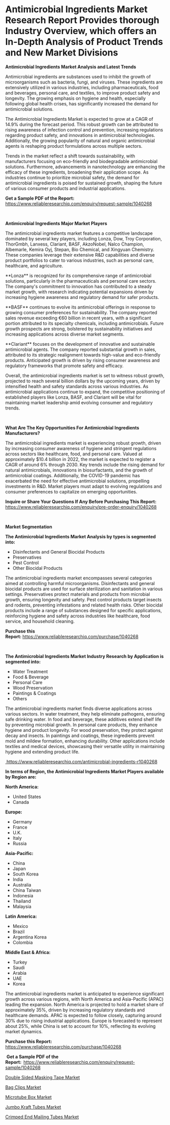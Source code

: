 <p><h1>Antimicrobial Ingredients Market Research Report Provides thorough Industry Overview, which offers an In-Depth Analysis of Product Trends and New Market Divisions</h1></p><p><strong>Antimicrobial Ingredients Market Analysis and Latest Trends</strong></p>
<p><p>Antimicrobial ingredients are substances used to inhibit the growth of microorganisms such as bacteria, fungi, and viruses. These ingredients are extensively utilized in various industries, including pharmaceuticals, food and beverages, personal care, and textiles, to improve product safety and longevity. The growing emphasis on hygiene and health, especially following global health crises, has significantly increased the demand for antimicrobial solutions.</p><p>The Antimicrobial Ingredients Market is expected to grow at a CAGR of 14.9% during the forecast period. This robust growth can be attributed to rising awareness of infection control and prevention, increasing regulations regarding product safety, and innovations in antimicrobial technologies. Additionally, the growing popularity of natural and organic antimicrobial agents is reshaping product formulations across multiple sectors. </p><p>Trends in the market reflect a shift towards sustainability, with manufacturers focusing on eco-friendly and biodegradable antimicrobial solutions. Furthermore, advancements in nanotechnology are enhancing the efficacy of these ingredients, broadening their application scope. As industries continue to prioritize microbial safety, the demand for antimicrobial ingredients is poised for sustained growth, shaping the future of various consumer products and industrial applications.</p></p>
<p><strong>Get a Sample PDF of the Report:&nbsp;</strong> <a href="https://www.reliableresearchiq.com/enquiry/request-sample/1040268?utm_campaign=104&utm_medium=2&utm_source=Github&utm_content=ia&utm_term=02042025&utm_id=antimicrobial-ingredients">https://www.reliableresearchiq.com/enquiry/request-sample/1040268</a></p>
<p>&nbsp;</p>
<p><strong>Antimicrobial Ingredients Major Market Players</strong></p>
<p><p>The antimicrobial ingredients market features a competitive landscape dominated by several key players, including Lonza, Dow, Troy Corporation, ThorGmbh, Lanxess, Clariant, BASF, AkzoNobel, Nalco Champion, Albemarle, Kemira Oyj, Stepan, Bio Chemical, and Xingyuan Chemistry. These companies leverage their extensive R&D capabilities and diverse product portfolios to cater to various industries, such as personal care, healthcare, and agriculture.</p><p>**Lonza** is recognized for its comprehensive range of antimicrobial solutions, particularly in the pharmaceuticals and personal care sectors. The company's commitment to innovation has contributed to a steady market growth, with research indicating potential expansions driven by increasing hygiene awareness and regulatory demand for safer products.</p><p>**BASF** continues to evolve its antimicrobial offerings in response to growing consumer preferences for sustainability. The company reported sales revenue exceeding €60 billion in recent years, with a significant portion attributed to its specialty chemicals, including antimicrobials. Future growth prospects are strong, bolstered by sustainability initiatives and increasing applications across diverse market segments.</p><p>**Clariant** focuses on the development of innovative and sustainable antimicrobial agents. The company reported substantial growth in sales, attributed to its strategic realignment towards high-value and eco-friendly products. Anticipated growth is driven by rising consumer awareness and regulatory frameworks that promote safety and efficacy.</p><p>Overall, the antimicrobial ingredients market is set to witness robust growth, projected to reach several billion dollars by the upcoming years, driven by intensified health and safety standards across various industries. As antimicrobial applications continue to expand, the competitive positioning of established players like Lonza, BASF, and Clariant will be vital for maintaining market leadership amid evolving consumer and regulatory trends.</p></p>
<p>&nbsp;</p>
<p><strong>What Are The Key Opportunities For Antimicrobial Ingredients Manufacturers?</strong></p>
<p><p>The antimicrobial ingredients market is experiencing robust growth, driven by increasing consumer awareness of hygiene and stringent regulations across sectors like healthcare, food, and personal care. Valued at approximately $10.4 billion in 2022, the market is expected to register a CAGR of around 6% through 2030. Key trends include the rising demand for natural antimicrobials, innovations in biosurfactants, and the growth of antimicrobial coatings. Additionally, the COVID-19 pandemic has exacerbated the need for effective antimicrobial solutions, propelling investments in R&D. Market players must adapt to evolving regulations and consumer preferences to capitalize on emerging opportunities.</p></p>
<p><strong>Inquire or Share Your Questions If Any Before Purchasing This Report:</strong> <a href="https://www.reliableresearchiq.com/enquiry/pre-order-enquiry/1040268?utm_campaign=104&utm_medium=2&utm_source=Github&utm_content=ia&utm_term=02042025&utm_id=antimicrobial-ingredients">https://www.reliableresearchiq.com/enquiry/pre-order-enquiry/1040268</a></p>
<p>&nbsp;</p>
<p><strong>Market Segmentation</strong></p>
<p><strong>The Antimicrobial Ingredients Market Analysis by types is segmented into:</strong></p>
<p><ul><li>Disinfectants and General Biocidal Products</li><li>Preservatives</li><li>Pest Control</li><li>Other Biocidal Products</li></ul></p>
<p><p>The antimicrobial ingredients market encompasses several categories aimed at controlling harmful microorganisms. Disinfectants and general biocidal products are used for surface sterilization and sanitation in various settings. Preservatives protect materials and products from microbial growth, ensuring longevity and safety. Pest control products target insects and rodents, preventing infestations and related health risks. Other biocidal products include a range of substances designed for specific applications, reinforcing hygiene and safety across industries like healthcare, food service, and household cleaning.</p></p>
<p><strong>Purchase this Report:&nbsp;</strong><a href="https://www.reliableresearchiq.com/purchase/1040268?utm_campaign=104&utm_medium=2&utm_source=Github&utm_content=ia&utm_term=02042025&utm_id=antimicrobial-ingredients">https://www.reliableresearchiq.com/purchase/1040268</a></p>
<p>&nbsp;</p>
<p><strong>The Antimicrobial Ingredients Market Industry Research by Application is segmented into:</strong></p>
<p><ul><li>Water Treatment</li><li>Food & Beverage</li><li>Personal Care</li><li>Wood Preservation</li><li>Paintings & Coatings</li><li>Others</li></ul></p>
<p><p>The antimicrobial ingredients market finds diverse applications across various sectors. In water treatment, they help eliminate pathogens, ensuring safe drinking water. In food and beverage, these additives extend shelf life by preventing microbial growth. In personal care products, they enhance hygiene and product longevity. For wood preservation, they protect against decay and insects. In paintings and coatings, these ingredients prevent mold and mildew formation, enhancing durability. Other applications include textiles and medical devices, showcasing their versatile utility in maintaining hygiene and extending product life.</p></p>
<p><a href="https://www.reliableresearchiq.com/antimicrobial-ingredients-r1040268?utm_campaign=104&utm_medium=2&utm_source=Github&utm_content=ia&utm_term=02042025&utm_id=antimicrobial-ingredients">&nbsp;https://www.reliableresearchiq.com/antimicrobial-ingredients-r1040268</a></p>
<p><strong>In terms of Region, the Antimicrobial Ingredients Market Players available by Region are:</strong></p>
<p>
    <p> <strong> North America: </strong>
        <ul>
            <li>United States</li>
            <li>Canada</li>
        </ul>
        </p> 
    <p> <strong> Europe: </strong>
        <ul>
            <li>Germany</li>
            <li>France</li>
            <li>U.K.</li>
            <li>Italy</li>
            <li>Russia</li>
        </ul>
        </p> 
    <p> <strong> Asia-Pacific: </strong>
        <ul>
            <li>China</li>
            <li>Japan</li>
            <li>South Korea</li>
            <li>India</li>
            <li>Australia</li>
            <li>China Taiwan</li>
            <li>Indonesia</li>
            <li>Thailand</li>
            <li>Malaysia</li>
        </ul>
        </p> 
    <p> <strong> Latin America: </strong>
        <ul>
            <li>Mexico</li>
            <li>Brazil</li>
            <li>Argentina Korea</li>
            <li>Colombia</li>
        </ul>
        </p> 
    <p> <strong> Middle East & Africa: </strong>
        <ul>
            <li>Turkey</li>
            <li>Saudi</li>
            <li>Arabia</li>
            <li>UAE</li>
            <li>Korea</li>
        </ul>
    </p>
    </p>
<p><p>The antimicrobial ingredients market is anticipated to experience significant growth across various regions, with North America and Asia-Pacific (APAC) leading the expansion. North America is projected to hold a market share of approximately 35%, driven by increasing regulatory standards and healthcare demands. APAC is expected to follow closely, capturing around 30% due to rising industrial applications. Europe is forecasted to represent about 25%, while China is set to account for 10%, reflecting its evolving market dynamics.</p></p>
<p><strong>Purchase this Report: </strong><a href="https://www.reliableresearchiq.com/purchase/1040268?utm_campaign=104&utm_medium=2&utm_source=Github&utm_content=ia&utm_term=02042025&utm_id=antimicrobial-ingredients">https://www.reliableresearchiq.com/purchase/1040268</a></p>
<p>&nbsp;<strong>Get a Sample PDF of the Report:&nbsp;&nbsp;</strong><a href="https://www.reliableresearchiq.com/enquiry/request-sample/1040268?utm_campaign=104&utm_medium=2&utm_source=Github&utm_content=ia&utm_term=02042025&utm_id=antimicrobial-ingredients">https://www.reliableresearchiq.com/enquiry/request-sample/1040268</a></p>
<p><strong></strong></p>
<p><p><a href="https://github.com/siriocooch4a/Market-Research-Report-List-1/blob/main/double-sided-masking-tape-market.md?utm_campaign=104&utm_medium=2&utm_source=Github&utm_content=ia&utm_term=02042025&utm_id=antimicrobial-ingredients">Double Sided Masking Tape Market</a></p><p><a href="https://github.com/ertssmelov0/Market-Research-Report-List-1/blob/main/bag-clips-market.md?utm_campaign=104&utm_medium=2&utm_source=Github&utm_content=ia&utm_term=02042025&utm_id=antimicrobial-ingredients">Bag Clips Market</a></p><p><a href="https://github.com/astadtetcha28/Market-Research-Report-List-1/blob/main/microtube-box-market.md?utm_campaign=104&utm_medium=2&utm_source=Github&utm_content=ia&utm_term=02042025&utm_id=antimicrobial-ingredients">Microtube Box Market</a></p><p><a href="https://github.com/pupekironim/Market-Research-Report-List-1/blob/main/jumbo-kraft-tubes-market.md?utm_campaign=104&utm_medium=2&utm_source=Github&utm_content=ia&utm_term=02042025&utm_id=antimicrobial-ingredients">Jumbo Kraft Tubes Market</a></p><p><a href="https://github.com/yakobotege/Market-Research-Report-List-1/blob/main/crimped-end-mailing-tubes-market.md?utm_campaign=104&utm_medium=2&utm_source=Github&utm_content=ia&utm_term=02042025&utm_id=antimicrobial-ingredients">Crimped End Mailing Tubes Market</a></p></p>